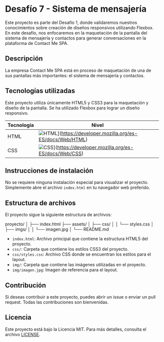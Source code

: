 # Desafío 7 - Sistema de mensajería

Este proyecto es parte del Desafío 1, donde validaremos nuestros conocimientos sobre creación de diseños responsivos utilizando Flexbox. En este desafío, nos enfocaremos en la maquetación de la pantalla del sistema de mensajería y contactos para generar conversaciones en la plataforma de Contact Me SPA.

## Descripción

La empresa Contact Me SPA está en proceso de maquetación de una de sus pantallas más importantes: el sistema de mensajería y contactos. 

## Tecnologías utilizadas

Este proyecto utiliza únicamente HTML5 y CSS3 para la maquetación y diseño de la pantalla. Se ha utilizado Flexbox para lograr un diseño responsivo.

| Tecnología | Nivel |
|---|---|
| HTML |![HTML](https://img.shields.io/badge/Lenguaje-HTML-%23E44D26)](https://developer.mozilla.org/es-ES/docs/Web/HTML) |
| CSS |![CSS](https://img.shields.io/badge/CSS-3-%232391D0)](https://developer.mozilla.org/es-ES/docs/Web/CSS) |

## Instrucciones de instalación

No se requiere ninguna instalación especial para visualizar el proyecto. Simplemente abre el archivo `index.html` en tu navegador web preferido.

## Estructura de archivos

El proyecto sigue la siguiente estructura de archivos:

proyecto/
│
├── index.html
├── assets/
│   ├── css/
│   │   └── styles.css
│   ├── imgs/
│   │   └── imagen.jpg
│
└── README.md


- `index.html`: Archivo principal que contiene la estructura HTML5 del proyecto.
- `css/`: Carpeta que contiene los estilos CSS3 del proyecto.
- `css/styles.css`: Archivo CSS donde se encuentran los estilos para el layout.
- `img/`: Carpeta que contiene las imágenes utilizadas en el proyecto.
- `img/imagen.jpg`: Imagen de referencia para el layout.

## Contribución

Si deseas contribuir a este proyecto, puedes abrir un issue o enviar un pull request. Todas las contribuciones son bienvenidas.

## Licencia

Este proyecto está bajo la Licencia MIT. Para más detalles, consulta el archivo [LICENSE](LICENSE).

